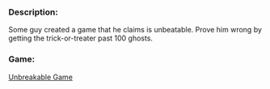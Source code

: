 ### Description:

Some guy created a game that he claims is unbeatable.
Prove him wrong by getting the trick-or-treater past 100 ghosts.

### Game:

[Unbreakable Game](https://github.com/r4g1n-cajun/CTF-Writeups/blob/master/NCSAM%20Hacktober%20CTF%202018/Programming/Files/unbreakable.zip?raw=true)

